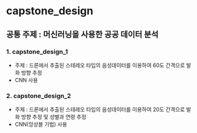 # capstone_design
## 공통 주제 : 머신러닝을 사용한 공공 데이터 분석
### 1. capstone_design_1
* 주제 : 드론에서 추출된 스테레오 타입의 음성데이터를 이용하여 60도 간격으로 발화 방향 추정
* CNN 사용

### 2. capstone_design_2
* 주제 : 드론에서 추출된 스테레오 타입의 음성데이터를 이용하여 20도 간격으로 발화 방향 추정 및 성별과 연령 추정
* CNN(앙상블 기법) 사용
